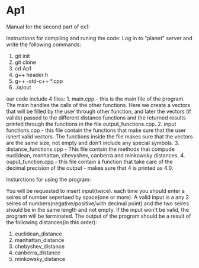 # Ap1
Manual for the second part of ex1: 

Instructions for compiling and runing the code:
Log in to "planet" server and write the following commands:
1. git init
2. git clone
3. cd Ap1 
4. g++ header.h
5. g++ -std-c++ *.cpp
6. ./a/out

our code include 4 files: 
    1. main.cpp - this is the main file of the program. The main handles the calls of the other functions. Here we create a vectors that will be filled by the user through other function, and later the vectors (if valids) passed to the different distance functions and the returned results printed through the functions in the file output_functions.cpp.
    2. input functions.cpp - this file contain the functions that make sure that the user isnert valid vectors. The functions inside the file makes sure that the vectors are the same size, not empty and don't include any special symbols. 
    3. distance_functions.cpp - This file contain the methods that compude euclidean, manhattan, chevyshev, canberra and minkowsky distances. 
    4. ouput_function.cpp - this file contain a function that take care of the decimal precision of the output - makes sure that 4 is printed as 4.0. 

Insturctions for using the program:

You will be requested to insert input(twice).
each time you should enter a seires of number sepertaed by space(one or more).
A valid input is a any 2 seires of numbers(negative/positive/with decimal point) and the two seires should be in the same length and not empty.
If the input won't be valid, the program will be terminated.
The output of the program should be a result of the following distances(in this order):
1. euclidean_distance
2. manhattan_distance
3. chebyshev_distance
4. canberra_distance
5. minkowsky_distance